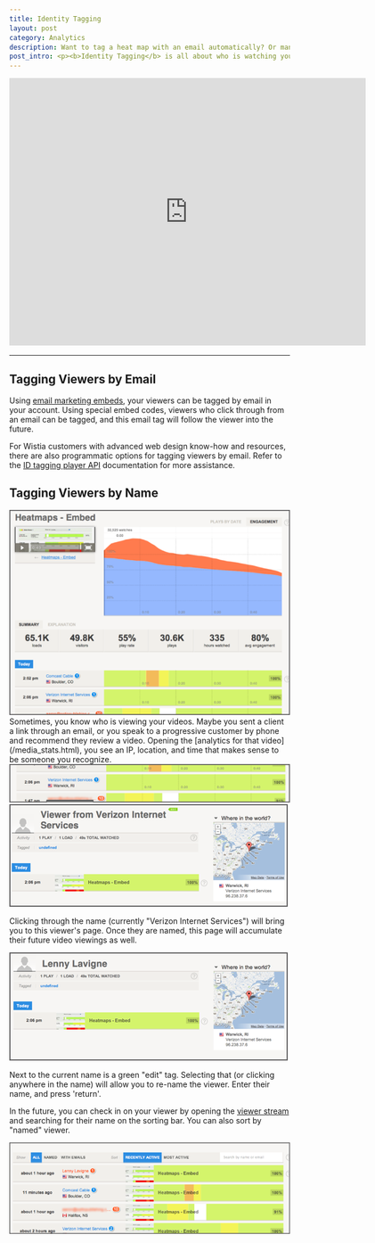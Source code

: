 ```yaml
---
title: Identity Tagging
layout: post
category: Analytics
description: Want to tag a heat map with an email automatically? Or manually enter a name? Learn how here!
post_intro: <p><b>Identity Tagging</b> is all about who is watching your videos, and watching their behavior over time.  Using emails and names, Wistia makes it easy to identify your most engaged viewers.</p>
---
```


<div class="video_embed">
  <iframe src="http://fast.wistia.com/embed/iframe/36ad88ccb0?controlsVisibleOnLoad=true&playerColor=aae3d8&version=v1&videoHeight=480&videoWidth=640" allowtransparency="true" frameborder="0" scrolling="no" class="wistia_embed" name="wistia_embed" width="640" height="480"></iframe>
</div>

---

## Tagging Viewers by Email

Using [email marketing embeds](/email_marketing.html), your viewers can be tagged by email in your account.  Using special embed codes, viewers who click through from an email can be tagged, and this email tag will follow the viewer into the future.

For Wistia customers with advanced web design know-how and resources, there are also programmatic options for tagging viewers by email.  Refer to the [ID tagging player API](/player-id-tag.html) documentation for more assistance.

## Tagging Viewers by Name

<div class="post_image center"><img src="/images/id_media_stats_page.png" alt="id_media_stats_page" /></div>
Sometimes, you know who is viewing your videos.  Maybe you sent a client a link through an email, or you speak to a progressive customer by phone and recommend they review a video.  Opening the [analytics for that video](/media_stats.html), you see an IP, location, and time that makes sense to be someone you recognize.

<div class="post_image center"><img src="/images/id_media_stats_page_viewer.png" alt="id_media_stats_page_viewer" /></div>

<div class="post_image float_right"><img src="/images/single_viewer.png" alt="single_viewer" /></div>

Clicking through the name (currently "Verizon Internet Services") will bring you to this viewer's page.  Once they are named, this page will accumulate their future video viewings as well.

<div class="post_image float_right"><img src="/images/lenny_viewer.png" alt="lenny_viewer" /></div>

Next to the current name is a green "edit" tag.  Selecting that (or clicking anywhere in the name) will allow you to re-name the viewer.  Enter their name, and press 'return'.

In the future, you can check in on your viewer by opening the [viewer stream](/new_analytics#viewer_stream.html) and searching for their name on the sorting bar.  You can also sort by "named" viewer.

<div class="post_image center"><img src="/images/stream_w_lenny.png" alt="stream_w_lenny" /></div>

